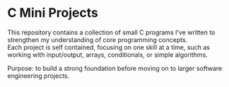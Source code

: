 # C Mini Projects
This repository contains a collection of small C programs I’ve written to strengthen my understanding of core programming concepts.  
Each project is self contained, focusing on one skill at a time, such as working with input/output, arrays, conditionals, or simple algorithms.  

Purpose: to build a strong foundation before moving on to larger software engineering projects.

